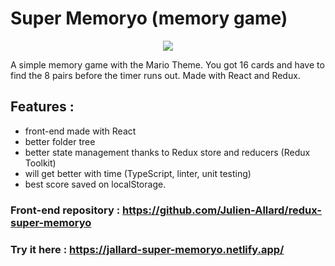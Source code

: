 # Super Memoryo (memory game)

<p align="center">
<img src="https://res.cloudinary.com/df4imwogd/image/upload/v1654105067/GitHub/super-memoryo_r7bnx8.png"/>
</p>

A simple memory game with the Mario Theme. You got 16 cards and have to find the 8 pairs before the timer runs out.
Made with React and Redux.

## Features :

- front-end made with React
- better folder tree
- better state management thanks to Redux store and reducers (Redux Toolkit)
- will get better with time (TypeScript, linter, unit testing)
- best score saved on localStorage.

### Front-end repository : https://github.com/Julien-Allard/redux-super-memoryo

### Try it here : https://jallard-super-memoryo.netlify.app/
